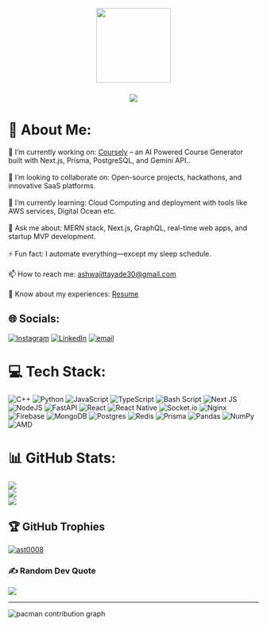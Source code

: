 <div align="center">
  <img height="150" src="https://media.giphy.com/media/M9gbBd9nbDrOTu1Mqx/giphy.gif"  />
</div>

###

<div align="center">
  <img src="https://visitor-badge.laobi.icu/badge?page_id=AST0008.AST0008&"  />
</div>

###

# 💫 About Me:
🔭 I’m currently working on: [Coursely](https://github.com/AST0008/course-generator) – an AI Powered Course Generator built with Next.js, Prisma, PostgreSQL, and Gemini API..<br><br>👯 I’m looking to collaborate on: Open-source projects, hackathons, and innovative SaaS platforms.<br><br>🌱 I’m currently learning: Cloud Computing and deployment with tools like AWS services, Digital Ocean etc.<br><br>💬 Ask me about: MERN stack, Next.js, GraphQL, real-time web apps, and startup MVP development.<br><br>⚡ Fun fact: I automate everything—except my sleep schedule.<br><br>📫 How to reach me: [ashwajittayade30@gmail.com](mailto:ashwajittayade30@gmail.com)<br><br>📄 Know about my experiences: [Resume](https://drive.google.com/file/d/1fA2p_VYqFznZMZ7NUve65ACXUndS7b0_/view?usp=sharing)<br>


## 🌐 Socials:
[![Instagram](https://img.shields.io/badge/Instagram-%23E4405F.svg?logo=Instagram&logoColor=white)](https://instagram.com/ast__58) [![LinkedIn](https://img.shields.io/badge/LinkedIn-%230077B5.svg?logo=linkedin&logoColor=white)](https://linkedin.com/in/ashwajit-tayade-868709296/) [![email](https://img.shields.io/badge/Email-D14836?logo=gmail&logoColor=white)](mailto:ashwajittayade30@gmail.com) 

# 💻 Tech Stack:
![C++](https://img.shields.io/badge/c++-%2300599C.svg?style=for-the-badge&logo=c%2B%2B&logoColor=white) ![Python](https://img.shields.io/badge/python-3670A0?style=for-the-badge&logo=python&logoColor=ffdd54) ![JavaScript](https://img.shields.io/badge/javascript-%23323330.svg?style=for-the-badge&logo=javascript&logoColor=%23F7DF1E) ![TypeScript](https://img.shields.io/badge/typescript-%23007ACC.svg?style=for-the-badge&logo=typescript&logoColor=white) ![Bash Script](https://img.shields.io/badge/bash_script-%23121011.svg?style=for-the-badge&logo=gnu-bash&logoColor=white) ![Next JS](https://img.shields.io/badge/Next-black?style=for-the-badge&logo=next.js&logoColor=white) ![NodeJS](https://img.shields.io/badge/node.js-6DA55F?style=for-the-badge&logo=node.js&logoColor=white) ![FastAPI](https://img.shields.io/badge/FastAPI-005571?style=for-the-badge&logo=fastapi) ![React](https://img.shields.io/badge/react-%2320232a.svg?style=for-the-badge&logo=react&logoColor=%2361DAFB) ![React Native](https://img.shields.io/badge/react_native-%2320232a.svg?style=for-the-badge&logo=react&logoColor=%2361DAFB) ![Socket.io](https://img.shields.io/badge/Socket.io-black?style=for-the-badge&logo=socket.io&badgeColor=010101) ![Nginx](https://img.shields.io/badge/nginx-%23009639.svg?style=for-the-badge&logo=nginx&logoColor=white) ![Firebase](https://img.shields.io/badge/firebase-a08021?style=for-the-badge&logo=firebase&logoColor=ffcd34) ![MongoDB](https://img.shields.io/badge/MongoDB-%234ea94b.svg?style=for-the-badge&logo=mongodb&logoColor=white) ![Postgres](https://img.shields.io/badge/postgres-%23316192.svg?style=for-the-badge&logo=postgresql&logoColor=white) ![Redis](https://img.shields.io/badge/redis-%23DD0031.svg?style=for-the-badge&logo=redis&logoColor=white) ![Prisma](https://img.shields.io/badge/Prisma-3982CE?style=for-the-badge&logo=Prisma&logoColor=white) ![Pandas](https://img.shields.io/badge/pandas-%23150458.svg?style=for-the-badge&logo=pandas&logoColor=white) ![NumPy](https://img.shields.io/badge/numpy-%23013243.svg?style=for-the-badge&logo=numpy&logoColor=white) ![AMD](https://img.shields.io/badge/AMD-%23000000.svg?style=for-the-badge&logo=amd&logoColor=white)
# 📊 GitHub Stats:
![](https://github-readme-stats.vercel.app/api?username=AST0008&theme=dark&hide_border=false&include_all_commits=true&count_private=true)<br/>
![](https://nirzak-streak-stats.vercel.app/?user=AST0008&theme=dark&hide_border=false)<br/>
![](https://github-readme-stats.vercel.app/api/top-langs/?username=AST0008&theme=dark&hide_border=false&include_all_commits=true&count_private=true&layout=compact)

## 🏆 GitHub Trophies
<p align="left"> <a href="https://github.com/ryo-ma/github-profile-trophy"><img src="https://github-profile-trophy.vercel.app/?username=ast0008&theme=onedark&title=-Stars,-Followers,-Issues,-Experience,-Reviews" alt="ast0008" /></a> </p>

### ✍️ Random Dev Quote
![](https://quotes-github-readme.vercel.app/api?type=horizontal&theme=radical)

---


<picture>
  <source media="(prefers-color-scheme: dark)" srcset="https://raw.githubusercontent.com/AST0008/AST0008/output/pacman-contribution-graph-dark.svg">
  <source media="(prefers-color-scheme: light)" srcset="https://raw.githubusercontent.com/AST0008/AST0008/output/pacman-contribution-graph.svg">
  <img alt="pacman contribution graph" src="https://raw.githubusercontent.com/AST0008/AST0008/output/pacman-contribution-graph.svg">
</picture>


